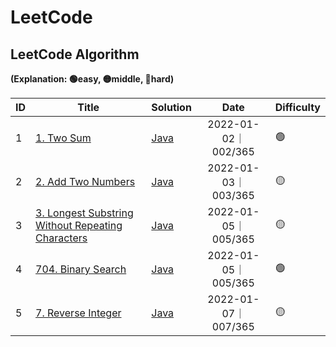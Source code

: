 # LeetCode
## LeetCode Algorithm

**(Explanation: 🟢easy, 🟡middle, 🔴hard)**

| ID   | Title                                                        | Solution                                                     |        Date         | Difficulty |
| ---- | ------------------------------------------------------------ | ------------------------------------------------------------ | :-----------------: | ---------- |
| 1    | [1. Two Sum](https://leetcode-cn.com/problems/two-sum/)      | [Java](algorithms/java/src/TwoSum/TwoSum.java)               | 2022-01-02｜002/365 | 🟢          |
| 2    | [2. Add Two Numbers](https://leetcode-cn.com/problems/add-two-numbers/submissions/) | [Java](algorithms/java/src/AddTwoNumbers/AddTwoNumbers.java) | 2022-01-03｜003/365 | 🟡          |
| 3    | [3. Longest Substring Without Repeating Characters](https://leetcode-cn.com/problems/longest-substring-without-repeating-characters/) | [Java](algorithms/java/src/LongestSubstringWithoutRepeatingCharacters/LongestSubstringWithoutRepeatingCharacters.java) | 2022-01-05｜005/365 | 🟡          |
| 4    | [704. Binary Search](https://leetcode-cn.com/problems/binary-search/) | [Java](algorithms/java/src/BinarySearch/BinarySearch.java)   | 2022-01-05｜005/365 | 🟢          |
| 5    | [7. Reverse Integer](https://leetcode-cn.com/problems/reverse-integer/) | [Java](algorithms/java/src/ReverseInteger/ReverseInteger.java) | 2022-01-07｜007/365 | 🟡          |

